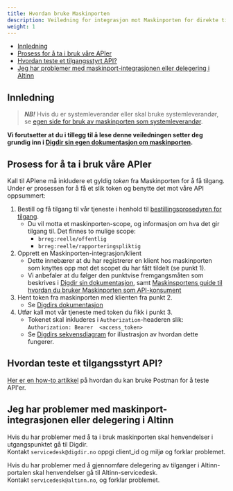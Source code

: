 ```yaml
---
title: Hvordan bruke Maskinporten
description: Veiledning for integrasjon mot Maskinporten for direkte tilgang
weight: 1
---
```


<!-- TOC -->
  * [Innledning](#innledning)
  * [Prosess for å ta i bruk våre APIer](#prosess-for-å-ta-i-bruk-våre-apier)
  * [Hvordan teste et tilgangsstyrt API?](#hvordan-teste-et-tilgangsstyrt-api)
  * [Jeg har problemer med maskinport-integrasjonen eller delegering i Altinn](#jeg-har-problemer-med-maskinport-integrasjonen-eller-delegering-i-altinn)
<!-- TOC -->

## Innledning
> **_NB!_** Hvis du er systemleverandør eller skal bruke systemleverandør, se [egen side for bruk av maskinporten som systemleverandør](../hvordan-bruke-maskinporten-som-systemleverandør).

**Vi forutsetter at du i tillegg til å
lese denne veiledningen setter deg grundig inn i [Digdir sin egen dokumentasjon
om maskinporten](https://samarbeid.digdir.no/maskinporten/maskinporten/25).**

## Prosess for å ta i bruk våre APIer
Kall til APIene må inkludere et gyldig _token_ fra Maskinporten for å få tilgang. Under er prosessen for å få et slik
token og benytte det mot våre API oppsummert:

1. Bestill og få tilgang til vår tjeneste i henhold til [bestillingsprosedyren for tilgang](../../tilgang-til-apier/tilgang-i-test).
    * Du vil motta et maskinporten-scope, og informasjon om hva det gir tilgang til. Det finnes to
      mulige scope:
        * `brreg:reelle/offentlig`
        * `brreg:reelle/rapporteringspliktig`
2. Opprett en Maskinporten-integrasjon/klient
    * Dette innebærer at du har registrerer en klient hos maskinporten som knyttes opp mot det scopet du
      har fått tildelt (se punkt 1).
    * Vi anbefaler at du følger den punktvise fremgangsmåten som beskrives i [Digdir sin dokumentasjon](https://samarbeid.digdir.no/maskinporten/konsument/119),
      samt [Maskinsportens guide til hvordan du bruker Maskinporten som API-konsument](https://docs.digdir.no/docs/Maskinporten/maskinporten_guide_apikonsument)
3. Hent token fra maskinporten med klienten fra punkt 2.
    * Se [Digdirs dokumentasjon](https://docs.digdir.no/docs/Maskinporten/maskinporten_protocol_token)
4. Utfør kall mot vår tjeneste med token du fikk i punkt 3.
    * Tokenet skal inkluderes i `Authorization`-headeren slik: ```Authorization: Bearer  <access_token>```
    * Se [Digdirs sekvensdiagram](https://docs.digdir.no/docs/Maskinporten/maskinporten_guide_apikonsument#5-be-om-token)
      for illustrasjon av hvordan dette fungerer.

## Hvordan teste et tilgangsstyrt API?
[Her er en how-to artikkel](https://docs.digdir.no/docs/idporten/oidc/oidc_sample_jwtgrant_postman) på hvordan du kan
bruke Postman for å teste API'er.

## Jeg har problemer med maskinport-integrasjonen eller delegering i Altinn

Hvis du har problemer med å ta i bruk maskinporten skal henvendelser i utgangspunktet gå til Digdir.  
Kontakt `servicedesk@digdir.no` oppgi client_id og miljø og forklar problemet.

Hvis du har problemer med å gjennomføre delegering av tilganger i Altinn-portalen skal henvendelser gå til
Altinn-servicedesk.  
Kontakt `servicedesk@altinn.no`, og forklar problemet.